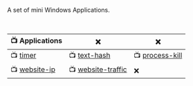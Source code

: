 A set of mini Windows Applications.

<br>

| 📺 Applications | ❌                   | ❌                |
| -------------- | ------------------- | ---------------- |
| 📺 [timer]      | 📺 [text-hash]       | 📺 [process-kill] |
| 📺 [website-ip] | 📺 [website-traffic] | ❌                |

[timer]: https://github.com/winp/timer
[text-hash]: https://github.com/winp/text-hash
[process-kill]: https://github.com/winp/process-kill
[website-ip]: https://github.com/winp/website-ip
[website-traffic]: https://github.com/winp/website-traffic
